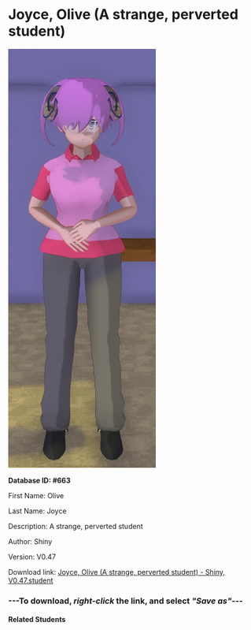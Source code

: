# Joyce, Olive (A strange, perverted student)

<img src="Files/Joyce, Olive (A strange, perverted student).png" title="Joyce, Olive (A strange, perverted student) - Shiny, V0.47">

**Database ID: #663**

First Name: Olive

Last Name: Joyce

Description: A strange, perverted student

Author: Shiny

Version: V0.47

Download link: <a href="https://raw.githubusercontent.com/Arbiter1223/Daigaku-Gurashi-Custom-Students/master/Students/Files/Joyce%2C%20Olive%20(A%20strange%2C%20perverted%20student)%20-%20Shiny%2C%20V0.47.student">Joyce, Olive (A strange, perverted student) - Shiny, V0.47.student</a>

### ---**To download, _right-click_ the link, and select _"Save as"_**---

#### Related Students

